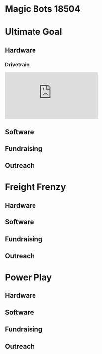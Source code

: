 # Magic Bots 18504

# Ultimate Goal

## Hardware

### Drivetrain

![](https://github.com/MagicBots18504/magicbots18504.github.io/files/9693939/Drivetrain.Slide.pdf)

## Software


## Fundraising


## Outreach





# Freight Frenzy

## Hardware


## Software


## Fundraising


## Outreach





# Power Play

## Hardware


## Software


## Fundraising


## Outreach






